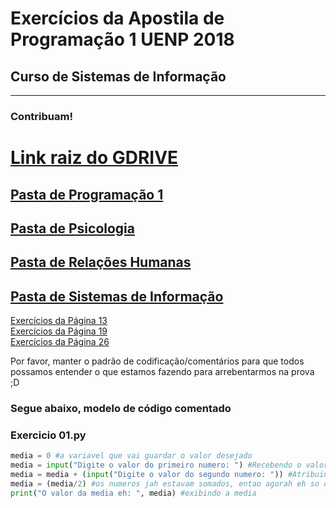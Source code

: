 # Exercícios da Apostila de Programação 1 UENP 2018

## Curso de Sistemas de Informação
______________________________________________________________________
### Contribuam!

# [Link raiz do GDRIVE](https://drive.google.com/drive/folders/1ve5E4mTikVpQPy6DsVhHYaGfCQxtKFUa?usp=sharing)
## [Pasta de Programação 1](https://drive.google.com/drive/folders/12Cd7x_rp-3tJq3By1rvsqfh7Vz_XsoEN?usp=sharing)
## [Pasta de Psicologia](https://drive.google.com/drive/folders/1cUscql3ZRA6-UnxcwrYvpi_6Z6A8Fd23?usp=sharing)
## [Pasta de Relações Humanas](https://drive.google.com/drive/folders/1Mzr4UqUMzDf3elph10hXYPP-0cbz294Y?usp=sharing)
## [Pasta de Sistemas de Informação](https://drive.google.com/drive/folders/1K42obwAe4uVQBBvrQks7cvSa_Mousjr4?usp=sharing)

[Exercícios da Página 13](https://github.com/SistemasUenp2018/ExerciciosProg1/tree/master/Exercicio%201%20pag%2013) <br>
[Exercícios da Página 19](https://github.com/SistemasUenp2018/ExerciciosProg1/tree/master/Exercicios%20pag%2019) <br>
[Exercícios da Página 26](https://github.com/SistemasUenp2018/ExerciciosProg1/tree/master/Exercicios%20pag%2026) <br>




Por favor, manter o padrão de codificação/comentários
para que todos possamos entender o que estamos fazendo
para arrebentarmos na prova ;D


### Segue abaixo, modelo de código comentado

### Exercicio 01.py
```python
media = 0 #a variavel que vai guardar o valor desejado
media = input("Digite o valor do primeiro numero: ") #Recebendo o valor do primeiro numero na variavel
media = media + (input("Digite o valor do segundo numero: ")) #Atribuindo na variavel o valor que ela possuia anteriormente, somado ao segundo numero
media = (media/2) #os numeros jah estavam somados, entao agorah eh so dividir os dois numeros para obter a media
print("O valor da media eh: ", media) #exibindo a media
```

